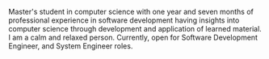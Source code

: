 Master's student in computer science with one year and seven months of professional experience in software development having insights into computer science through development and application of learned material. I am a calm and relaxed person. Currently, open for Software Development Engineer, and System Engineer roles.

